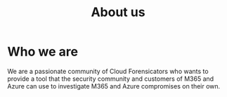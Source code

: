 ﻿---
layout: default
title: "About us"
---
#  Who we are
We are a passionate community of Cloud Forensicators who wants to provide a tool that the security community and customers of M365 and Azure can use to investigate M365 and Azure compromises on their own.